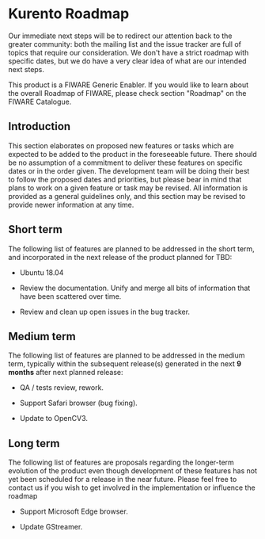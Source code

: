 # Kurento Roadmap


Our immediate next steps will be to redirect our attention back to the greater community: 
both the mailing list and the issue tracker are full of topics that require our consideration. 
We don't have a strict roadmap with specific dates, but we do have a very clear idea of what 
are our intended next steps.

This product is a FIWARE Generic Enabler. If
you would like to learn about the overall Roadmap of FIWARE, please check
section "Roadmap" on the FIWARE Catalogue.


## Introduction

This section elaborates on proposed new features or tasks which are expected to
be added to the product in the foreseeable future. There should be no assumption
of a commitment to deliver these features on specific dates or in the order
given. The development team will be doing their best to follow the proposed
dates and priorities, but please bear in mind that plans to work on a given
feature or task may be revised. All information is provided as a general
guidelines only, and this section may be revised to provide newer information at
any time.

## Short term

The following list of features are planned to be addressed in the short term,
and incorporated in the next release of the product planned for TBD:

-   Ubuntu 18.04 

-   Review the documentation. Unify and merge all bits of information that have been
scattered over time.

- Review and clean up open issues in the bug tracker.


## Medium term

The following list of features are planned to be addressed in the medium term,
typically within the subsequent release(s) generated in the next **9 months**
after next planned release:

- QA / tests review, rework.

- Support Safari browser (bug fixing).

- Update to OpenCV3.

## Long term

The following list of features are proposals regarding the longer-term evolution
of the product even though development of these features has not yet been
scheduled for a release in the near future. Please feel free to contact us if
you wish to get involved in the implementation or influence the roadmap

- Support Microsoft Edge browser.

- Update GStreamer.